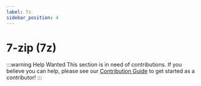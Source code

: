 ```yaml
---
label: 7z
sidebar_position: 4
---
```


# 7-zip (7z)

:::warning Help Wanted
This section is in need of contributions. If you believe you can help, please see our [Contribution Guide](../docs/contribution-guide.md) to get started as a contributor!
:::